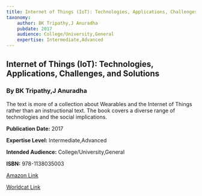 ```yaml
---
title: Internet of Things (IoT): Technologies, Applications, Challenges, and Solutions
taxonomy:
	author: BK Tripathy,J Anuradha
	pubdate: 2017
	audience: College/University,General
	expertise: Intermediate,Advanced
---
```

## Internet of Things (IoT): Technologies, Applications, Challenges, and Solutions
### By BK Tripathy,J Anuradha
The text is more of a collection about Wearables and the Internet of Things rather than an instructional text. The book covers a diverse range of technologies and the social implications.

**Publication Date:** 2017

**Expertise Level:** Intermediate,Advanced

**Intended Audience:** College/University,General

**ISBN:** 978-1138035003

[Amazon Link](https://www.amazon.com/Internet-Things-IoT-Technologies-Applications/dp/1138035009/ref=sr_1_1?ie=UTF8&qid=1543368706&sr=8-1&keywords=internet+of+things+technologies+applications+challenges+and+solutions)

[Worldcat Link]()